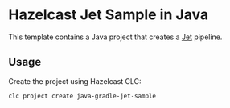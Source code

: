 # Hazelcast Jet Sample in Java

This template contains a Java project that creates a [Jet](https://docs.hazelcast.com/hazelcast/latest/pipelines/overview#what-is-the-jet-engine) pipeline.

## Usage

Create the project using Hazelcast CLC:

```
clc project create java-gradle-jet-sample
```
